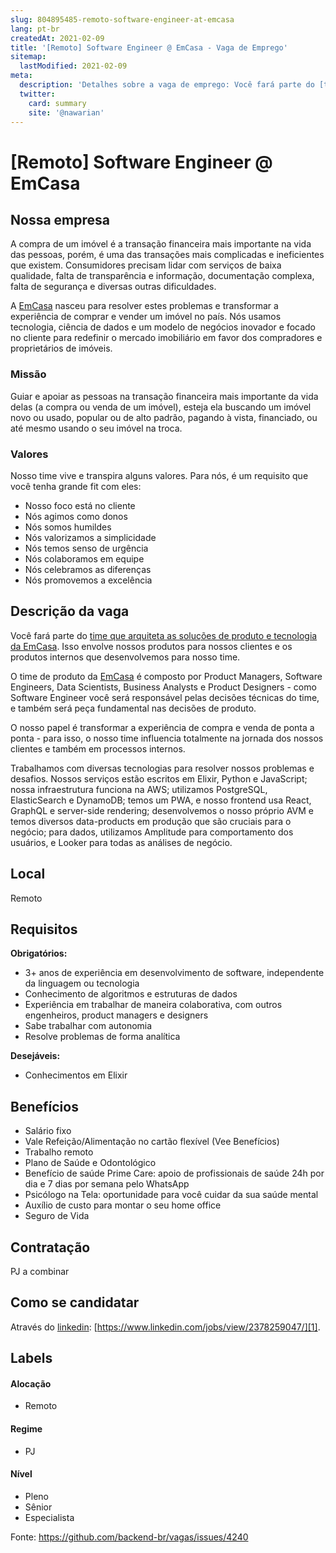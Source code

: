 ```yaml
---
slug: 804895485-remoto-software-engineer-at-emcasa
lang: pt-br
createdAt: 2021-02-09
title: '[Remoto] Software Engineer @ EmCasa - Vaga de Emprego'
sitemap:
  lastModified: 2021-02-09
meta:
  description: 'Detalhes sobre a vaga de emprego: Você fará parte do [time que arquiteta as soluções de produto e tecnologia da EmCasa][2]. Isso envolve nossos produtos para nossos clientes e os produtos internos que desenvolvemos para nosso time. O time de produto da [EmCasa][0] é composto por Product Managers, Software Engineers, Data Scientists, Business Analysts e Product Designers - como Software Engineer você será responsável pelas decisões técnicas do time, e também será peça fundamental nas decisões de produto. O nosso papel é transformar a experiência de compra e venda de ponta a ponta - para isso, o nosso time influencia totalmente na jornada dos nossos clientes e também em processos internos. Trabalhamos com diversas tecnologias para resolver nossos problemas e desafios. Nossos serviços estão escritos em Elixir, Python e JavaScript; nossa infraestrutura funciona na AWS; utilizamos PostgreSQL, ElasticSearch e DynamoDB; temos um PWA, e nosso frontend usa React, GraphQL e server-side rendering; desenvolvemos o nosso próprio AVM e temos diversos data-products em produção que são cruciais para o negócio; para dados, utilizamos Amplitude para comportamento dos usuários, e Looker para todas as análises de negócio.'
  twitter:
    card: summary
    site: '@nawarian'
---
```


# [Remoto] Software Engineer @ EmCasa

## Nossa empresa

A compra de um imóvel é a transação financeira mais importante na vida das pessoas, porém, é uma das transações mais complicadas e ineficientes que existem. Consumidores precisam lidar com serviços de baixa qualidade, falta de transparência e informação, documentação complexa, falta de segurança e diversas outras dificuldades. 

A [EmCasa][0] nasceu para resolver estes problemas e transformar a experiência de comprar e vender um imóvel no país. Nós usamos tecnologia, ciência de dados e um modelo de negócios inovador e focado no cliente para redefinir o mercado imobiliário em favor dos compradores e proprietários de imóveis.

### Missão

Guiar e apoiar as pessoas na transação financeira mais importante da vida delas (a compra ou venda de um imóvel), esteja ela buscando um imóvel novo ou usado, popular ou de alto padrão, pagando à vista, financiado, ou até mesmo usando o seu imóvel na troca.

### Valores

Nosso time vive e transpira alguns valores. Para nós, é um requisito que você tenha grande fit com eles:

- Nosso foco está no cliente
- Nós agimos como donos
- Nós somos humildes
- Nós valorizamos a simplicidade
- Nós temos senso de urgência
- Nós colaboramos em equipe
- Nós celebramos as diferenças
- Nós promovemos a excelência

## Descrição da vaga

Você fará parte do [time que arquiteta as soluções de produto e tecnologia da EmCasa][2]. Isso envolve nossos produtos para nossos clientes e os produtos internos que desenvolvemos para nosso time.

O time de produto da [EmCasa][0] é composto por Product Managers, Software Engineers, Data Scientists, Business Analysts e Product Designers - como Software Engineer você será responsável pelas decisões técnicas do time, e também será peça fundamental nas decisões de produto.

O nosso papel é transformar a experiência de compra e venda de ponta a ponta - para isso, o nosso time influencia totalmente na jornada dos nossos clientes e também em processos internos.

Trabalhamos com diversas tecnologias para resolver nossos problemas e desafios. Nossos serviços estão escritos em Elixir, Python e JavaScript; nossa infraestrutura funciona na AWS; utilizamos PostgreSQL, ElasticSearch e DynamoDB; temos um PWA, e nosso frontend usa React, GraphQL e server-side rendering; desenvolvemos o nosso próprio AVM e temos diversos data-products em produção que são cruciais para o negócio; para dados, utilizamos Amplitude para comportamento dos usuários, e Looker para todas as análises de negócio.

## Local

Remoto

## Requisitos

**Obrigatórios:**

- 3+ anos de experiência em desenvolvimento de software, independente da linguagem ou tecnologia
- Conhecimento de algoritmos e estruturas de dados
- Experiência em trabalhar de maneira colaborativa, com outros engenheiros, product managers e designers
- Sabe trabalhar com autonomia
- Resolve problemas de forma analítica

**Desejáveis:**

- Conhecimentos em Elixir

## Benefícios

- Salário fixo
- Vale Refeição/Alimentação no cartão flexível (Vee Benefícios)
- Trabalho remoto
- Plano de Saúde e Odontológico
- Benefício de saúde Prime Care: apoio de profissionais de saúde 24h por dia e 7 dias por semana pelo WhatsApp
- Psicólogo na Tela: oportunidade para você cuidar da sua saúde mental
- Auxílio de custo para montar o seu home office
- Seguro de Vida

## Contratação

PJ a combinar

## Como se candidatar

Através do [linkedin][1]: [https://www.linkedin.com/jobs/view/2378259047/][1].

## Labels

#### Alocação

- Remoto

#### Regime

- PJ

#### Nível

- Pleno
- Sênior
- Especialista

[0]: https://www.emcasa.com
[1]: https://www.linkedin.com/jobs/view/2378259047/
[2]: https://medium.com/emcasa/por-que-voce-deveria-fazer-parte-do-time-de-produto-da-emcasa-c0d152273d56


Fonte: https://github.com/backend-br/vagas/issues/4240